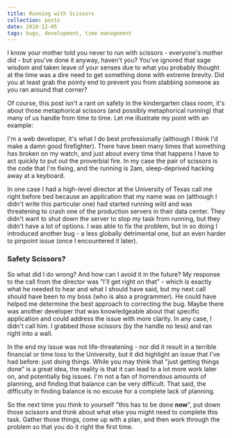 ```yaml
---
title: Running with Scissors
collection: posts
date: 2010-12-05
tags: bugs, development, time management
---
```


I know your mother told you never to run with scissors - everyone's mother did - but you've done it anyway, haven't you? You've ignored that sage wisdom and taken leave of your senses due to what you probably thought at the time was a dire need to get something done with extreme brevity. Did you at least grab the pointy end to prevent you from stabbing someone as you ran around that corner?

Of course, this post isn't a rant on safety in the kindergarten class room, it's about those metaphorical scissors (and possibly metaphorical running) that many of us handle from time to time. Let me illustrate my point with an example:

I'm a web developer, it's what I do best professionally (although I think I'd make a damn good firefighter). There have been many times that something has broken on my watch, and just about every time that happens I have to act quickly to put out the proverbial fire. In my case the pair of scissors is the code that I'm fixing, and the running is 2am, sleep-deprived hacking away at a keyboard.

In one case I had a high-level director at the University of Texas call me right before bed because an application that my name was on (although I didn't write this particular one) had started running wild and was threatening to crash one of the production servers in their data center. They didn't want to shut down the server to stop my task from running, but they didn't have a lot of options. I was able to fix the problem, but in so doing I introduced another bug - a less globally detrimental one, but an even harder to pinpoint issue (once I encountered it later).

### Safety Scissors?

So what did I do wrong? And how can I avoid it in the future? My response to the call from the director was "I'll get right on that” - which is exactly what he needed to hear and what I should have said, but my next call should have been to my boss (who is also a programmer). He could have helped me determine the best approach to correcting the bug. Maybe there was another developer that was knowledgeable about that specific application and could address the issue with more clarity. In any case, I didn't call him. I grabbed those scissors (by the handle no less) and ran right into a wall.

In the end my issue was not life-threatening - nor did it result in a terrible financial or time loss to the University, but it did highlight an issue that I've had before: just doing things. While you may think that "just getting things done” is a great idea, the reality is that it can lead to a lot more work later on, and potentially big issues. I'm not a fan of horrendous amounts of planning, and finding that balance can be very difficult. That said, the difficulty in finding balance is no excuse for a complete lack of planning.

So the next time you think to yourself "this has to be done **now**", put down those scissors and think about what else you might need to complete this task. Gather those things, come up with a plan, and then work through the problem so that you do it right the first time.
